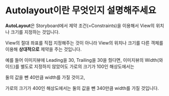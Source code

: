 Autolayout이란 무엇인지 설명해주세요
===========

**AutoLayout**은 Storyboard에서 제약 조건(=Constraints)을 이용해서 View의 위치나 크기를 지정하는 것입니다. 

View의 절대 좌표를 직접 지정해주는 것이 아니라 View의 위치나 크기를 다른 객체를 이용해 **상대적으로** 제약을 주는 것입니다.    

예를 들어 이미지뷰에 Leading을 30, Trailing을 30을 줬다면, 이미지뷰의 Width(와이드)를 별도로 지정하지 않았어도 가로의 크기가 100인 해상도에서는 

둘의 값을 뺀 40만큼 width를 가질 것이고,         

가로의 크기가 400인 해상도에서는 둘의 값을 뺀 340만큼 width를 가질 것입니다.    












